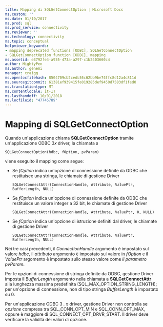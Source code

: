 ```yaml
---
title: Mapping di SQLGetConnectOption | Microsoft Docs
ms.custom: ''
ms.date: 01/19/2017
ms.prod: sql
ms.prod_service: connectivity
ms.reviewer: ''
ms.technology: connectivity
ms.topic: conceptual
helpviewer_keywords:
- mapping deprecated functions [ODBC], SQLGetConnectOption
- SQLGetConnectOption function [ODBC], mapping
ms.assetid: e3792fe4-a955-473a-a297-c1b2403660c4
author: MightyPen
ms.author: genemi
manager: craigg
ms.openlocfilehash: 8504709cb2cedb36c62bb9be74ffc8d12a4c811d
ms.sourcegitcommit: 61381ef939415fe019285def9450d7583df1fed0
ms.translationtype: MT
ms.contentlocale: it-IT
ms.lasthandoff: 10/01/2018
ms.locfileid: "47745789"
---
```

# <a name="sqlgetconnectoption-mapping"></a>Mapping di SQLGetConnectOption
Quando un'applicazione chiama **SQLGetConnectOption** tramite un'applicazione ODBC 3*x* driver, la chiamata a  
  
```  
SQLGetConnectOption(hdbc, fOption, pvParam)   
```  
  
 viene eseguito il mapping come segue:  
  
-   Se *fOption* indica un'opzione di connessione definite da ODBC che restituisce una stringa, le chiamate di gestione Driver  
  
    ```  
    SQLGetConnectAttr(ConnectionHandle, Attribute, ValuePtr, BufferLength, NULL)  
    ```  
  
-   Se *fOption* indica un'opzione di connessione definite da ODBC che restituisce un valore integer a 32 bit, le chiamate di gestione Driver  
  
    ```  
    SQLGetConnectAttr(ConnectionHandle, Attribute, ValuePtr, 0, NULL)  
    ```  
  
-   Se *fOption* indica un'opzione di istruzione definiti dal driver, le chiamate di gestione Driver  
  
    ```  
    SQLGetConnectAttr(ConnectionHandle, Attribute, ValuePtr, BufferLength, NULL)  
    ```  
  
 Nei tre casi precedenti, il *ConnectionHandle* argomento è impostato sul valore *hdbc*, il *attributo* argomento è impostato sul valore in *fOption* e il *ValuePtr* argomento è impostato sullo stesso valore come *il parametro pvParam*.  
  
 Per le opzioni di connessione di stringa definite da ODBC, gestione Driver imposta il *BufferLength* argomento nella chiamata a **SQLGetConnectAttr** alla lunghezza massima predefinita (SQL_MAX_OPTION_STRING_LENGTH); per un'opzione di connessione, non di tipo stringa *BufferLength* è impostato su 0.  
  
 Per un'applicazione ODBC 3 *. x* driver, gestione Driver non controlla se *opzione* compresa tra SQL_CONN_OPT_MIN e SQL_CONN_OPT_MAX, oppure è maggiore di SQL_CONNECT_OPT_DRVR_START. Il driver deve verificare la validità dei valori di opzione.
